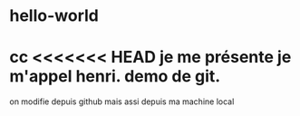 # hello-world
cc
<<<<<<< HEAD
je me présente je m'appel henri. 
demo de git.
=======

on modifie depuis github
mais assi depuis ma machine local

